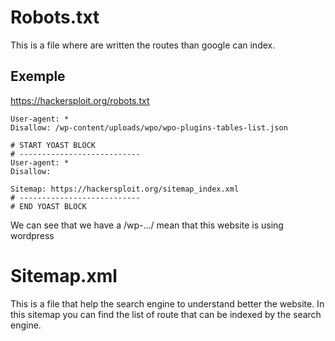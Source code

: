 # Robots.txt
This is a file where are written the routes than google can index.
## Exemple
https://hackersploit.org/robots.txt
```
User-agent: *
Disallow: /wp-content/uploads/wpo/wpo-plugins-tables-list.json

# START YOAST BLOCK
# ---------------------------
User-agent: *
Disallow:

Sitemap: https://hackersploit.org/sitemap_index.xml
# ---------------------------
# END YOAST BLOCK
```
We can see that we have a /wp-.../ mean that this website is using wordpress

# Sitemap.xml
This is a file that help the search engine to understand better the website. In this sitemap you can find the list of route that can be indexed by the search engine.

